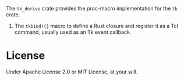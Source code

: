 The `tk_derive` crate provides the proc-macro implementation for the `tk` crate.

1. The `tkbind!{}` macro to define a Rust closure and register it as a Tcl
    command, usually used as an Tk event callback.

# License

Under Apache License 2.0 or MIT License, at your will.
